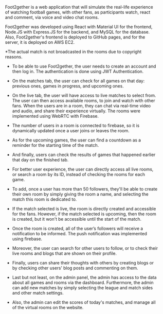 Foot2gether is a web application that will simulate the real-life experience of watching football games, with other fans, as participants watch, react and comment, via voice and video chat rooms.

Foot2gether was developed using React with Material UI for the frontend, Node.JS with Express.JS for the backend, and MySQL for the database.
Also, Foot2gether's frontend is deployed to GitHub pages, and for the server, it is deployed on AWS EC2.

\*The actual match is not broadcasted in the rooms due to copyright reasons.

- To be able to use Foot2gether, the user needs to create an account and then log in. The authentication is done using JWT Authentication.

- On the matches tab, the user can check for all games on that day: previous ones, games in progress, and upcoming ones.

- On the live tab, the user will have access to live matches to select from. The user can then access available rooms, to join and watch with other fans. When the users are in a room, they can chat via real-time video and audio, and share their experience virtually. The rooms were implemented using WebRTC with Firebase.

- The number of users in a room is connected to firebase, so it is dynamically updated once a user joins or leaves the room.

- As for the upcoming games, the user can find a countdown as a reminder for the starting time of the match.

- And finally, users can check the results of games that happened earlier that day on the finished tab.

- For better user experience, the user can directly access all live rooms, or search a room by its ID, instead of checking the rooms for each game.

- To add, once a user has more than 50 followers, they'll be able to create their own room by simply giving the room a name, and selecting the match this room is dedicated to.

- If the match selected is live, the room is directly created and accessible for the fans. However, if the match selected is upcoming, then the room is created, but it won't be accessible until the start of the match.

- Once the room is created, all of the user’s followers will receive a notification to be informed. The push notification was implemented using firebase.

- Moreover, the user can search for other users to follow, or to check their live rooms and blogs that are shown on their profile.

- Finally, users can share their thoughts with others by creating blogs or by checking other users' blog posts and commenting on them.

- Last but not least, on the admin panel, the admin has access to the data about all games and rooms via the dashboard. Furthermore, the admin can add new matches by simply selecting the league and match sides and other match settings.

- Also, the admin can edit the scores of today's matches, and manage all of the virtual rooms on the website.
